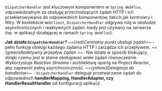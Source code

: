 `DispatcherHandler` jest kluczowym komponentem w `Spring WebFlux`, odpowiedzialnym za obsługę przechodzących żądań HTTP i ich przekierowywanie do odpowiednich komponentów, takich jak kontrolery i filtry. W kontekście `WebClient`, `DispatcherHandler` odgrywa rolę w obsłudze asynchronicznych i reaktywnych żądań, kiedy jest używany na serwerze (np. w aplikacji działającej w ramach `Spring WebFlux`).

***Jak działa `DispatcherHandler`?***
~={red}*Centralny punkt obsługi żądań*=~ - pełni funkcję obsługi każdego żądania HTTP i zarządza ich przepływem.
~={green}*Reaktywny przepływ żądań* =~- Nie działa w sposób blokujący, dzięki czemu jest w stanie obsługiwać wiele żądań równocześnie. Wykorzystuje *Reactive Streams* i architekturę opartą na *Project Reactor*, aby zapewnić pełną asynchroniczność.
~={yellow}*Delegacja do handlerów*=~ - `DispatcherHandler` deleguje przetwarzanie żądań do odpowiednich **handlerMapping, HandlerAdapter, czy HandlerResultHandler** od konfiguracji aplikacji.

